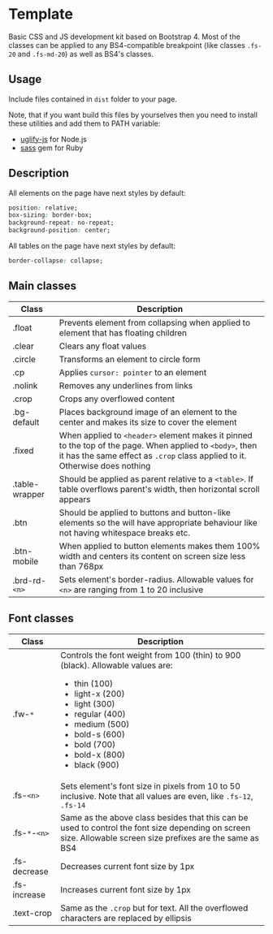 # Template

Basic CSS and JS development kit based on Bootstrap 4. Most of the classes can be applied to any BS4-compatible breakpoint (like classes `.fs-20` and `.fs-md-20`) as well as BS4's classes.

## Usage

Include files contained in `dist` folder to your page.

Note, that if you want build this files by yourselves then you need to install these utilities and add them to PATH variable:
- [uglify-js](https://www.npmjs.com/package/uglify-js) for Node.js
- [sass](https://rubygems.org/gems/sass/versions/3.4.22) gem for Ruby

## Description

All elements on the page have next styles by default:

```CSS
position: relative;
box-sizing: border-box;
background-repeat: no-repeat;
background-position: center;
```

All tables on the page have next styles by default:
```CSS
border-collapse: collapse;
```

## Main classes

| Class | Description |
| --- | --- |
| .float | Prevents element from collapsing when applied to element that has floating children |
| .clear | Clears any float values |
| .circle | Transforms an element to circle form |
| .cp | Applies `cursor: pointer` to an element |
| .nolink | Removes any underlines from links |
| .crop | Crops any overflowed content |
| .bg-default | Places background image of an element to the center and makes its size to cover the element |
| .fixed | When applied to `<header>` element makes it pinned to the top of the page. When applied to `<body>`, then it has the same effect as `.crop` class applied to it. Otherwise does nothing |
| .table-wrapper | Should be applied as parent relative to a `<table>`. If table overflows parent's width, then horizontal scroll appears |
| .btn | Should be applied to buttons and button-like elements so the will have appropriate behaviour like not having whitespace breaks etc. |
| .btn-mobile | When applied to button elements makes them 100% width and centers its content on screen size less than 768px |
| .brd-rd-`<n>` | Sets element's border-radius. Allowable values for `<n>` are ranging from 1 to 20 inclusive |

## Font classes

| Class | Description |
| --- | --- |
| .fw-`*` | Controls the font weight from 100 (thin) to 900 (black). Allowable values are: <ul><li>thin (100)</li><li>light-x (200)</li><li>light (300)</li><li>regular (400)</li><li>medium (500)</li><li>bold-s (600)</li><li>bold (700)</li><li>bold-x (800)</li><li>black (900)</li></ul> |
| .fs-`<n>` | Sets element's font size in pixels from 10 to 50 inclusive. Note that all values are even, like `.fs-12`, `.fs-14` |
| .fs-`*`-`<n>` | Same as the above class besides that this can be used to control the font size depending on screen size. Allowable screen size prefixes are the same as BS4 |
| .fs-decrease | Decreases current font size by 1px |
| .fs-increase | Increases current font size by 1px |
| .text-crop | Same as the `.crop` but for text. All the overflowed characters are replaced by ellipsis |
